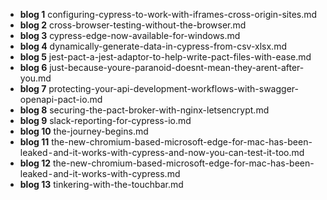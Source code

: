 - **blog 1** configuring-cypress-to-work-with-iframes-cross-origin-sites.md
- **blog 2** cross-browser-testing-without-the-browser.md
- **blog 3** cypress-edge-now-available-for-windows.md
- **blog 4** dynamically-generate-data-in-cypress-from-csv-xlsx.md
- **blog 5** jest-pact-a-jest-adaptor-to-help-write-pact-files-with-ease.md
- **blog 6** just-because-youre-paranoid-doesnt-mean-they-arent-after-you.md
- **blog 7** protecting-your-api-development-workflows-with-swagger-openapi-pact-io.md
- **blog 8** securing-the-pact-broker-with-nginx-letsencrypt.md
- **blog 9** slack-reporting-for-cypress-io.md
- **blog 10** the-journey-begins.md
- **blog 11** the-new-chromium-based-microsoft-edge-for-mac-has-been-leaked - and-it-works-with-cypress-and-now-you-can-test-it-too.md
- **blog 12** the-new-chromium-based-microsoft-edge-for-mac-has-been-leaked - and-it-works-with-cypress.md
- **blog 13** tinkering-with-the-touchbar.md
